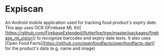 # Expiscan

An Android mobile application used for tracking food product's expiry date. This app uses OCR ([Firebase ML Kit][https://github.com/FirebaseExtended/flutterfire/tree/master/packages/firebase_ml_vision]) to recognize barcodes and expiry date texts. It also uses [Open Food Facts][https://github.com/openfoodfacts/openfoodfacts-dart] for the product's data (e.g. name and image)
